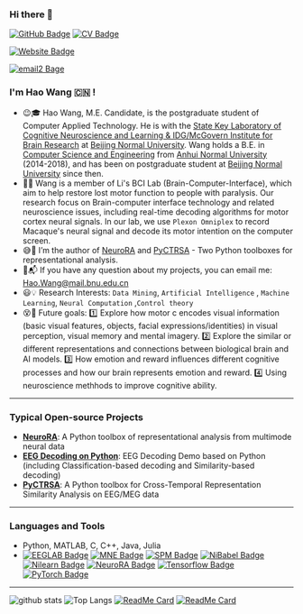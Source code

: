 ### Hi there 👋

[![GitHub Badge](https://img.shields.io/github/followers/HannibalWangLecter?style=for-the-badge)](https://github.com/HannibalWangLecter)
[![CV Badge](https://img.shields.io/badge/Curriculum%20Vitae-Click%20here-blue)](https://github.com/HannibalWangLecter/HannibalWangLecter.github.io/blob/master/HaoWang_BeijingNormalUniversity_Master_ComputerScience_2021_CV.pdf)

[![Website Badge](https://img.shields.io/badge/Website-hannibalwanglecter.github.io%2Fabout%2F-brightgreen)](https://hannibalwanglecter.github.io/about/)

[![email2 Bage](https://img.shields.io/badge/Email-Hao.Wang%40mail.bnu.edu.cn-brightgreen)](Hao.Wang@mail.bnu.edu.cn)

<!--
**ZitongLu1996/ZitongLu1996** is a ✨ _special_ ✨ repository because its `README.md` (this file) appears on your GitHub profile.
-->

### I'm Hao Wang :cn: !

- :wink::mortar_board:   Hao Wang, M.E. Candidate, is the postgraduate student of Computer Applied Technology. He is with the [State Key Laboratory of Cognitive Neuroscience and Learning & IDG/McGovern Institute for Brain Research](http://brain.bnu.edu.cn/) at [Beijing Normal University](https://www.bnu.edu.cn/). Wang holds a B.E. in [Computer Science and Engineering](https://ci.ahnu.edu.cn/) from [Anhui Normal University](http://www.ahnu.edu.cn/)  (2014-2018),  and has been on postgraduate student at [Beijing Normal University](https://www.bnu.edu.cn/) since then. 
- :eyes::key: Wang is a member of Li's BCI Lab (Brain-Computer-Interface), which aim to help restore lost motor function to people with paralysis. Our research focus on Brain-computer interface technology and related neuroscience issues, including real-time decoding algorithms for motor cortex neural signals. In our lab, we use `Plexon Omniplex` to record  Macaque's neural signal and decode its motor intention on the computer screen.  
- :sweat_smile::high_brightness: I’m the author of [NeuroRA](https://zitonglu1996.github.io/NeuroRA/) and [PyCTRSA](https://github.com/ZitongLu1996/PyCTRSA) - Two Python toolboxes for representational analysis.
- :e-mail::mailbox_with_mail: If you have any question about my projects, you can email me: [Hao.Wang@mail.bnu.edu.cn](Hao.Wang@mail.bnu.edu.cn) 
- :smiley::bulb: Research Interests: `Data Mining`, `Artificial Intelligence` , `Machine Learning`, `Neural Computation` ,`Control theory`
- :dizzy_face::telescope: Future goals: :one: Explore how motor  c encodes visual information (basic visual features, objects, facial expressions/identities) in visual perception, visual memory and mental imagery. :two: Explore the similar or different representations and connections between biological brain and AI models. :three: How emotion and reward influences different cognitive processes and how our brain represents emotion and reward. :four: Using neuroscience methhods to improve cognitive ability.
---
### Typical Open-source Projects
- **[NeuroRA](https://github.com/ZitongLu1996/NeuroRA)**: A Python toolbox of representational analysis from multimode neural data
- **[EEG Decoding on Python](https://github.com/ZitongLu1996/Python_EEG_Decoding)**: EEG Decoding Demo based on Python (including Classification-based decoding and Similarity-based decoding)
- **[PyCTRSA](https://github.com/ZitongLu1996/PyCTRSA)**: A Python toolbox for Cross-Temporal Representation Similarity Analysis on EEG/MEG data
---
### Languages and Tools
- Python, MATLAB, C, C++, Java, Julia
- [![EEGLAB Badge](https://img.shields.io/badge/EEGLAB-purple?style=for-the-badge)](https://sccn.ucsd.edu/eeglab/index.php) [![MNE Badge](https://img.shields.io/badge/MNE-purple?style=for-the-badge)](https://mne.tools/stable/index.html) [![SPM Badge](https://img.shields.io/badge/SPM-purple?style=for-the-badge)](https://www.fil.ion.ucl.ac.uk/spm/) [![NiBabel Badge](https://img.shields.io/badge/NiBabel-purple?style=for-the-badge)](https://nipy.org/nibabel) [![Nilearn Badge](https://img.shields.io/badge/Nilearn-purple?style=for-the-badge)](http://nilearn.github.io) [![NeuroRA Badge](https://img.shields.io/badge/NeuroRA-purple?style=for-the-badge)](https://github.com/ZitongLu1996/NeuroRA) [![Tensorflow Badge](https://img.shields.io/badge/Tensorflow-purple?style=for-the-badge)](https://tensorflow.google.cn) [![PyTorch Badge](https://img.shields.io/badge/PyTorch-purple?style=for-the-badge)](https://pytorch.org)
<!--d
### Notes - Finding a cooperator!
- Are you interesting in implementing a Toolbox for neuroscientists and psychologists?
- PyCTRSA will be a simple but helpful Python toolkit for cross-temporal RSA-based decoding for EEG and MEG data.
- This work would be affilliated with [NeuroRA](https:/zitonglu1996.github.io/NeuroRA/), but it is an independent part.
- If you are familiar with PyPlot or any other Python Plotting package and interested in writing documents with me, you can contact me!
- The algorithms in PyCTRSA would be realized by me in several weeks. Hope we can work together and finish this simple project in 1-2 month(s) and maybe we can write an article to submit the journal of open source software (JOSS) at the end!
- If you are interested in this, please email me ([Hao.Wang@mail.bnu.edu.cn](Hao.Wang@mail.bnu.edu.cn))  and we can discuss the prossibilities!
-->
---
![github stats](https://github-readme-stats.vercel.app/api?username=HannibalWangLecter&theme=radical&show_icons=true&hide=issues)
![Top Langs](https://github-readme-stats.vercel.app/api/top-langs/?username=HannibalWangLecter&hide=javascript,html&theme=radical)
[![ReadMe Card](https://github-readme-stats.vercel.app/api/pin/?username=HannibalWangLecter&repo=Homework.postgraduate&theme=dracula)](https://github.com/ZitongLu1996/NeuroRA)
[![ReadMe Card](https://github-readme-stats.vercel.app/api/pin/?username=HannibalWangLecter&repo=Caffe-workshop&theme=dracula)](https://github.com/ZitongLu1996/PyCTRSA)